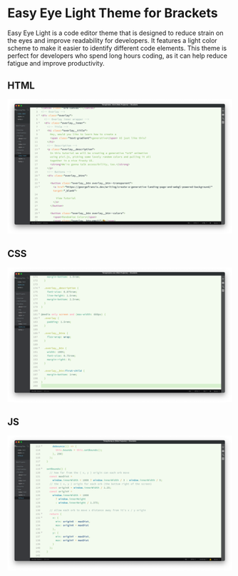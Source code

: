 Easy Eye Light Theme for Brackets
=====================================

Easy Eye Light is a code editor theme that is designed to reduce strain on the eyes and improve readability for developers. It features a light color scheme to make it easier to identify different code elements. This theme is perfect for developers who spend long hours coding, as it can help reduce fatigue and improve productivity.

## HTML
![HTML Screenshot](/screenshots/html.png)

## CSS
![CSS Screenshot](/screenshots/css.png)

## JS
![JS Screenshot](/screenshots/js.png)
